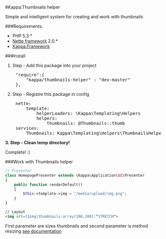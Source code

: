 #Kappa:Thumbnails helper

Simple and intelligent system for creating and work with thumbnails

###Requirements:
- PHP 5.3.*
- [Nette framework](http://nette.org/) 2.0.*
- [Kappa:Framework](https://github.com/Kappa-org/Framework)

###Install

1. Step - Add this package into your project
<pre>
	"require":{
		"kappa/thumbnails-helper" : "dev-master"
	},
</pre>

2. Step - Registre this package in config
<pre>
	nette:
		template:
			helperLoaders: \Kappa\Templating\Helpers
			helpers:
				thumbnails: @Thumbnails::thumb
	services:
		Thumbnails: Kappa\Templating\Helpers\ThumbnailsHelper(%wwwDir%,%imageStorage.thumbDir%)
</pre>

**3. Step - Clean temp directory!**

Complete! :)

###Work with Thumbnails helper
```php
// Presenter
class HomepagePresenter extends \Kappa\Application\UI\Presenter
{
	public function renderDefault()
	{
		$this->template->img = "/media/upload/img.png";
	}
}
```
```html
// Layout
<img src={$img|thumbnails:array(100,100}:"STRETCH">
```
First parameter are sizes thumbnails and second parameter is method resizing [see documentation](http://doc.nette.org/cs/images#toc-zmena-velikosti)
